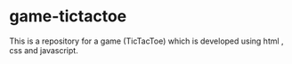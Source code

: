 # game-tictactoe
This is a repository for a game (TicTacToe) which is developed using html , css and javascript.
